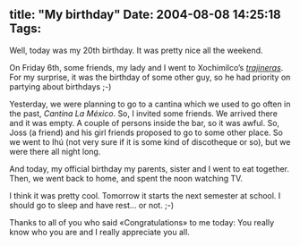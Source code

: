 title: "My birthday"
Date: 2004-08-08 14:25:18
Tags: 
---
<p>Well, today was my 20th birthday. It was pretty nice all the weekend.</p>

<p>On Friday 6th, some friends, my lady and I went to Xochimilco&#8217;s <em><a href="http://www.xochimilco.df.gob.mx/turismo/trajineras.html">trajineras</a></em>. For my surprise, it was the birthday of some other guy, so he had priority on partying about birthdays ;-)</p>

<p>Yesterday, we were planning to go to a cantina which we used to go often in the past, <em>Cantina La México</em>. So, I invited some friends. We arrived there and it was empty. A couple of persons inside the bar, so it was awful. So, Joss (a friend) and his girl friends proposed to go to some other place. So we went to Ihú (not very sure if it is some kind of discotheque or so), but we were there all night long.</p>

<p>And today, my official birthday my parents, sister and I went to eat together. Then, we went back to home, and spent the noon watching TV.</p>

<p>I think it was pretty cool. Tomorrow it starts the next semester at school. I should go to sleep and have rest&#8230; or not. ;-)</p>

<p>Thanks to all of you who said «Congratulations» to me today: You really know who you are and I really appreciate you all.</p>

